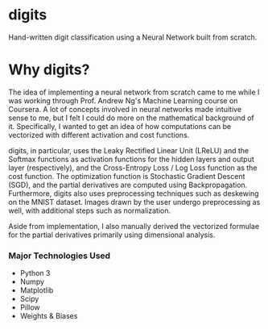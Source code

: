 # digits
Hand-written digit classification using a Neural Network built from scratch.

# Why digits?
The idea of implementing a neural network from scratch came to me while I was working through Prof. Andrew Ng's Machine Learning course on Coursera.
A lot of concepts involved in neural networks made intuitive sense to me, but I felt I could do more on the mathematical background of it.
Specifically, I wanted to get an idea of how computations can be vectorized with different activation and cost functions.

digits, in particular, uses the Leaky Rectified Linear Unit (LReLU) and the Softmax functions as activation functions for the hidden layers and output layer (respectively),
and the Cross-Entropy Loss / Log Loss function as the cost function. The optimization function is Stochastic Gradient Descent (SGD), and the partial derivatives are computed using Backpropagation. Furthermore, digits also uses preprocessing techniques such as deskewing on the MNIST dataset. Images drawn by the user undergo preprocessing as well, with additional steps such as normalization. 

Aside from implementation, I also manually derived the vectorized formulae for the partial derivatives primarily using dimensional analysis.

### Major Technologies Used
- Python 3
- Numpy
- Matplotlib
- Scipy
- Pillow
- Weights & Biases

<!--
### Things I've Learnt
- Deriving vectorized partial derivatives using dimensional analysis
- Implementing SGD 
-->

